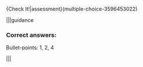 {Check It!|assessment}(multiple-choice-3596453022)


|||guidance
### Correct answers:

Bullet-points: 1, 2, 4

|||
